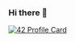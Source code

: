 ### Hi there 👋

[![42 Profile Card](https://1337-readme-xi.vercel.app/api/profile?cursus=42cursus&email=hide&leet_logo=hide&login=jorvarea)](https://github.com/mohouyizme/1337-readme)

<!--
**jorvarea/jorvarea** is a ✨ _special_ ✨ repository because its `README.md` (this file) appears on your GitHub profile.

Here are some ideas to get you started:

- 🔭 I’m currently working on ...
- 🌱 I’m currently learning ...
- 👯 I’m looking to collaborate on ...
- 🤔 I’m looking for help with ...
- 💬 Ask me about ...
- 📫 How to reach me: ...
- 😄 Pronouns: ...
- ⚡ Fun fact: ...
-->

